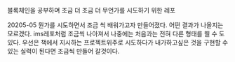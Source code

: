 블록체인을 공부하며 조금 더 조금 더 무언가를 시도하기 위한 레포

20205-05
뭔가를 시도하면서 조금 씩 배워가고자 만들어졌다. 어떤 결과가 나올지는 모르겠다. ims레포처럼 조금씩 나아져서 나중에는 처음과는 전혀 다른 형태를 띌 수 도 있다. 
우선은 책에서 지시하는 프로젝트위주로 시도하다가 내가하고싶은 것을 구현할 수 있는 실력이 된다면 조금씩 만들어 갈것이다. 